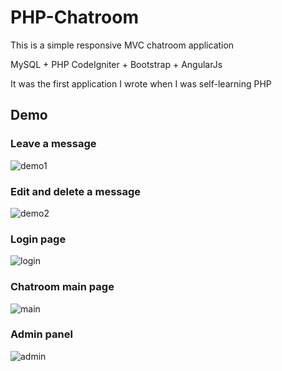 # PHP-Chatroom
This is a simple responsive MVC chatroom application

MySQL + PHP CodeIgniter + Bootstrap + AngularJs

It was the first application I wrote when I was self-learning PHP

## Demo

### Leave a message

![demo1](https://cloud.githubusercontent.com/assets/10897048/23029245/cdc64568-f4a4-11e6-94a9-b3ed117bc4b7.gif)

### Edit and delete a message

![demo2](https://cloud.githubusercontent.com/assets/10897048/23029908/012517f2-f4a7-11e6-99ae-b72ad386c4e5.gif)

### Login page

![login](https://cloud.githubusercontent.com/assets/10897048/23028445/4efb856a-f4a2-11e6-9c67-e9320e1bea00.png)

### Chatroom main page

![main](https://cloud.githubusercontent.com/assets/10897048/23028258/cc4b3bd8-f4a1-11e6-96ad-dce62a2136b1.png)

### Admin panel

![admin](https://cloud.githubusercontent.com/assets/10897048/23028338/0930129e-f4a2-11e6-8916-8eb299f4b01a.png)





